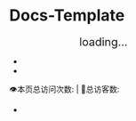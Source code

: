 # Docs-Template

<style>
.poem-side {
    width: 50%;
    margin: 0px 25%;
}
.poem-side div#hitokoto {
    font-size: 20px;
    text-align: left;
}
.poem-side div#hitokotofrom {
    font-size: 16px;
    text-align: right;
}
</style>
<div class="poem-side">
  <div id="hitokoto">loading...</div>
  <div id="hitokotofrom"></div>
</div>


- 
- 

<span id="busuanzi_container_site_pv" style="display: inline;">
    👁️本页总访问次数:<span id="busuanzi_value_site_pv"></span> 
</span>
<span id="busuanzi_container_site_uv" style="display: inline;"> 
    | 🧑总访客数: <span id="busuanzi_value_site_uv"></span>
</span>

* 

<div>
	<!-- <a href="https://github.com/Afauria">
		<img src="https://img.shields.io/badge/author-Afauria-red.svg" />
	</a>
	<a href="https://blog.afauria.xyz/">
		<img src="https://img.shields.io/badge/📖博客地址-brightness.svg" />
	</a> -->
</div>


